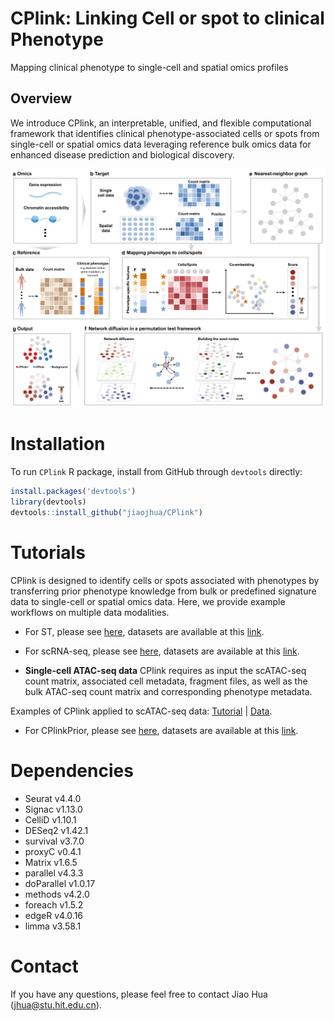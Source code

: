 # CPlink: Linking Cell or spot to clinical Phenotype
Mapping clinical phenotype to single-cell and spatial omics profiles 

## Overview
We introduce CPlink, an interpretable, unified, and flexible computational framework that identifies clinical phenotype-associated cells or spots from single-cell or spatial omics data leveraging reference bulk omics data for enhanced disease prediction and biological discovery.

<p align="center">
<img  src="vignettes/CPlink.jpg" width="800" height=auto > 
</p>

# Installation
To run ``CPlink`` R package, install from GitHub through ``devtools`` directly:
```R
install.packages('devtools')
library(devtools)
devtools::install_github("jiaojhua/CPlink")
```

# Tutorials
CPlink is designed to identify cells or spots associated with phenotypes by transferring prior phenotype knowledge from bulk or predefined signature data to single-cell or spatial omics data. Here, we provide example workflows on multiple data modalities.

* For ST, please see [here](https://github.com/jiaojhua/CPlink/blob/main/vignettes/Tutorial-ST.ipynb), datasets are available at this [link](https://github.com/jiaojhua/CPlink_analysis/tree/main/Testdata/ST).

* For scRNA-seq, please see [here](https://github.com/jiaojhua/CPlink/blob/main/vignettes/Tutorial-scRNA-seq.ipynb), datasets are available at this [link](https://drive.google.com/drive/folders/1cp5thfClw262LneR3bm9jnf8jqIWN-yH?usp=drive_link).

* **Single-cell ATAC-seq data**
CPlink requires as input the scATAC-seq count matrix, associated cell metadata, fragment files, as well as the bulk ATAC-seq count matrix and corresponding phenotype metadata.

Examples of CPlink applied to scATAC-seq data: [Tutorial](https://github.com/jiaojhua/CPlink/blob/main/vignettes/Tutorial-scATAC-seq.ipynb) | [Data](https://drive.google.com/drive/folders/1vM-qbFdxVd2UnX-vnTQwCXOtm6Pz7Z7f?usp=drive_link).

* For CPlinkPrior, please see [here](https://github.com/jiaojhua/CPlink/blob/main/vignettes/Tutorial-CPlinkPrior.ipynb), datasets are available at this [link](https://drive.google.com/drive/folders/117W5neDCXxcnlfKPLeqM8LEWgcdvmVwy?usp=drive_link).

# Dependencies
- Seurat v4.4.0
- Signac v1.13.0
- CelliD v1.10.1
- DESeq2 v1.42.1
- survival v3.7.0
- proxyC v0.4.1
- Matrix v1.6.5
- parallel v4.3.3
- doParallel v1.0.17
- methods v4.2.0
- foreach v1.5.2
- edgeR v4.0.16
- limma v3.58.1

# Contact
If you have any questions, please feel free to contact Jiao Hua (jhua@stu.hit.edu.cn).
